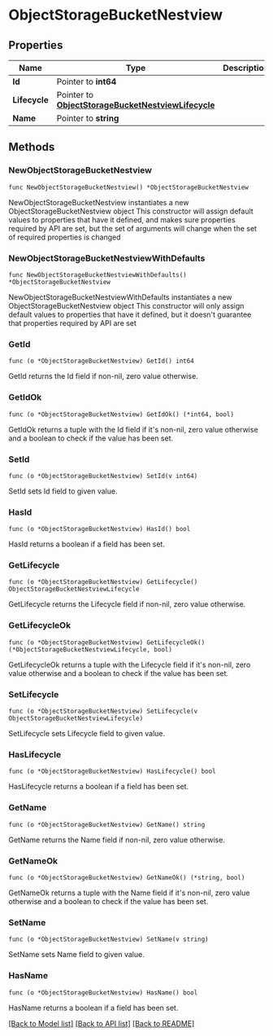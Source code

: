 # ObjectStorageBucketNestview

## Properties

Name | Type | Description | Notes
------------ | ------------- | ------------- | -------------
**Id** | Pointer to **int64** |  | [optional] 
**Lifecycle** | Pointer to [**ObjectStorageBucketNestviewLifecycle**](ObjectStorageBucketNestviewLifecycle.md) |  | [optional] 
**Name** | Pointer to **string** |  | [optional] 

## Methods

### NewObjectStorageBucketNestview

`func NewObjectStorageBucketNestview() *ObjectStorageBucketNestview`

NewObjectStorageBucketNestview instantiates a new ObjectStorageBucketNestview object
This constructor will assign default values to properties that have it defined,
and makes sure properties required by API are set, but the set of arguments
will change when the set of required properties is changed

### NewObjectStorageBucketNestviewWithDefaults

`func NewObjectStorageBucketNestviewWithDefaults() *ObjectStorageBucketNestview`

NewObjectStorageBucketNestviewWithDefaults instantiates a new ObjectStorageBucketNestview object
This constructor will only assign default values to properties that have it defined,
but it doesn't guarantee that properties required by API are set

### GetId

`func (o *ObjectStorageBucketNestview) GetId() int64`

GetId returns the Id field if non-nil, zero value otherwise.

### GetIdOk

`func (o *ObjectStorageBucketNestview) GetIdOk() (*int64, bool)`

GetIdOk returns a tuple with the Id field if it's non-nil, zero value otherwise
and a boolean to check if the value has been set.

### SetId

`func (o *ObjectStorageBucketNestview) SetId(v int64)`

SetId sets Id field to given value.

### HasId

`func (o *ObjectStorageBucketNestview) HasId() bool`

HasId returns a boolean if a field has been set.

### GetLifecycle

`func (o *ObjectStorageBucketNestview) GetLifecycle() ObjectStorageBucketNestviewLifecycle`

GetLifecycle returns the Lifecycle field if non-nil, zero value otherwise.

### GetLifecycleOk

`func (o *ObjectStorageBucketNestview) GetLifecycleOk() (*ObjectStorageBucketNestviewLifecycle, bool)`

GetLifecycleOk returns a tuple with the Lifecycle field if it's non-nil, zero value otherwise
and a boolean to check if the value has been set.

### SetLifecycle

`func (o *ObjectStorageBucketNestview) SetLifecycle(v ObjectStorageBucketNestviewLifecycle)`

SetLifecycle sets Lifecycle field to given value.

### HasLifecycle

`func (o *ObjectStorageBucketNestview) HasLifecycle() bool`

HasLifecycle returns a boolean if a field has been set.

### GetName

`func (o *ObjectStorageBucketNestview) GetName() string`

GetName returns the Name field if non-nil, zero value otherwise.

### GetNameOk

`func (o *ObjectStorageBucketNestview) GetNameOk() (*string, bool)`

GetNameOk returns a tuple with the Name field if it's non-nil, zero value otherwise
and a boolean to check if the value has been set.

### SetName

`func (o *ObjectStorageBucketNestview) SetName(v string)`

SetName sets Name field to given value.

### HasName

`func (o *ObjectStorageBucketNestview) HasName() bool`

HasName returns a boolean if a field has been set.


[[Back to Model list]](../README.md#documentation-for-models) [[Back to API list]](../README.md#documentation-for-api-endpoints) [[Back to README]](../README.md)


